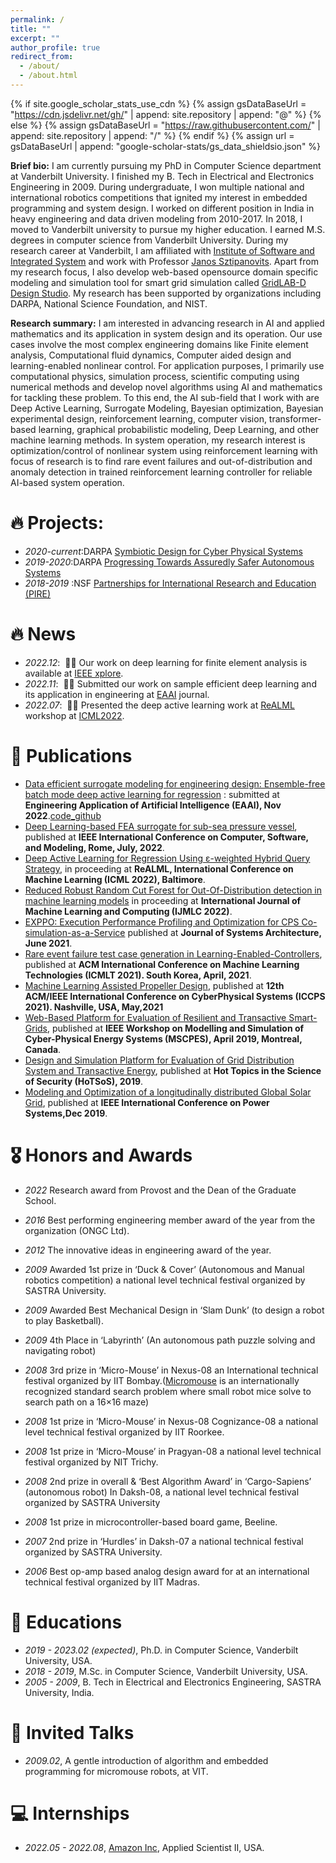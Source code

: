 ```yaml
---
permalink: /
title: ""
excerpt: ""
author_profile: true
redirect_from: 
  - /about/
  - /about.html
---
```


{% if site.google_scholar_stats_use_cdn %}
{% assign gsDataBaseUrl = "https://cdn.jsdelivr.net/gh/" | append: site.repository | append: "@" %}
{% else %}
{% assign gsDataBaseUrl = "https://raw.githubusercontent.com/" | append: site.repository | append: "/" %}
{% endif %}
{% assign url = gsDataBaseUrl | append: "google-scholar-stats/gs_data_shieldsio.json" %}

<span class='anchor' id='about-me'></span>

__Brief bio:__ I am currently pursuing my PhD in Computer Science department at Vanderbilt University. I finished my B. Tech in Electrical and Electronics Engineering in 2009. During undergraduate, I won multiple national and international robotics competitions that ignited my interest in embedded programming and system design. I worked on different position in India in heavy engineering and data driven modeling from 2010-2017. In 2018, I moved to Vanderbilt university to pursue my higher education. I earned M.S. degrees in computer science from Vanderbilt University. During my research career at Vanderbilt, I am affiliated with [Institute of Software and Integrated System](https://www.isis.vanderbilt.edu/) and work with Professor [Janos Sztipanovits](https://en.wikipedia.org/wiki/Janos_Sztipanovits). Apart from my research focus, I also develop web-based opensource domain specific modeling and simulation tool for smart grid simulation  called [GridLAB-D Design Studio](https://cps-vo.org/group/gridlabd). My research has been supported by organizations including DARPA, National Science Foundation, and NIST. 

__Research summary:__ I am interested in advancing research in AI and applied mathematics and its application in system design and its operation. Our use cases involve the most complex engineering domains like Finite element analysis, Computational fluid dynamics, Computer aided design and learning-enabled nonlinear control.  For application purposes, I primarily use computational physics, simulation process, scientific computing using numerical methods and develop novel algorithms using AI and mathematics for tackling these problem. To this end, the AI sub-field that I work with are Deep Active Learning, Surrogate Modeling, Bayesian optimization, Bayesian experimental design, reinforcement learning, computer vision, transformer-based learning, graphical probabilistic modeling, Deep Learning, and other machine learning methods. In system operation, my research interest is optimization/control of nonlinear system using reinforcement learning with focus of research is to find rare event failures and out-of-distribution and anomaly detection in trained reinforcement learning controller for reliable AI-based system operation.

# 🔥 Projects: 
- *2020-current*:DARPA [Symbiotic Design for Cyber Physical Systems](https://www.darpa.mil/program/symbiotic-design-for-cyber-physical-systems) 
- *2019-2020*:DARPA [Progressing Towards Assuredly Safer Autonomous Systems](https://www.darpa.mil/news-events/2020-01-29)
- *2018-2019* :NSF [Partnerships for International Research and Education (PIRE)](https://beta.nsf.gov/funding/opportunities/partnerships-international-research-education-pire-0)

# 🔥 News
- *2022.12*: &nbsp;🎉🎉 Our work on deep learning for finite element analysis is available at [IEEE xplore](https://ieeexplore.ieee.org/document/9982714). 
- *2022.11*: &nbsp;🎉🎉 Submitted our work on sample efficient deep learning and its application in engineering at [EAAI](https://www.sciencedirect.com/journal/engineering-applications-of-artificial-intelligence) journal. 
- *2022.07*: &nbsp;🎉🎉 Presented the deep active learning work at [ReALML](https://realworldml.github.io/) workshop at [ICML2022](https://icml.cc/Conferences/2022). 

# 📝 Publications 
 - [Data efficient surrogate modeling for engineering design: Ensemble-free batch mode deep active learning for regression](https://arxiv.org/abs/2211.10360) : submitted at **Engineering Application of Artificial Intelligence (EAAI), Nov 2022**.[code_github](https://github.com/vardhah/Batch-mode-DeepAL-for-regression)
 - [Deep Learning-based FEA surrogate for sub-sea pressure vessel](https://ieeexplore.ieee.org/document/9982714), published at **IEEE International Conference on Computer, Software, and Modeling, Rome, July, 2022**.
 - [Deep Active Learning for Regression Using ε-weighted Hybrid Query Strategy](https://arxiv.org/abs/2206.13298), in proceeding at **ReALML, International Conference on Machine Learning (ICML 2022), Baltimore**.
 -  [Reduced Robust Random Cut Forest for Out-Of-Distribution detection in machine learning models](https://arxiv.org/abs/2206.09247)  in proceeding at **International Journal of Machine Learning and Computing (IJMLC 2022)**.
 - [EXPPO: Execution Performance Profiling and Optimization for CPS Co-simulation-as-a-Service](https://www.sciencedirect.com/science/article/abs/pii/S138376212100134X) published at **Journal of Systems Architecture, June 2021**.
 - [Rare event failure test case generation in Learning-Enabled-Controllers](https://dl.acm.org/doi/abs/10.1145/3468891.3468897), published at **ACM International Conference on Machine Learning Technologies (ICMLT 2021). South Korea, April, 2021**.
 - [Machine Learning Assisted Propeller Design](https://dl.acm.org/doi/10.1145/3450267.3452001), published at **12th ACM/IEEE International Conference on CyberPhysical Systems (ICCPS 2021). Nashville, USA, May,2021**
 - [Web-Based Platform for Evaluation of Resilient and Transactive Smart-Grids](https://ieeexplore.ieee.org/document/8738796), published at **IEEE Workshop on Modelling and Simulation of Cyber-Physical Energy Systems (MSCPES), April 2019, Montreal, Canada**.
 - [Design and Simulation Platform for Evaluation of Grid Distribution System and Transactive Energy](https://dl.acm.org/doi/abs/10.1145/3314058.3317726), published
at **Hot Topics in the Science of Security (HoTSoS), 2019**.
 - [Modeling and Optimization of a longitudinally distributed Global Solar Grid](https://ieeexplore.ieee.org/abstract/document/9067584), published at **IEEE International Conference on Power Systems,Dec 2019**.

# 🎖 Honors and Awards
- *2022* Research award from Provost and the Dean of the Graduate School.
- *2016* Best performing engineering member award of the year from the organization (ONGC Ltd).
- *2012* The innovative ideas in engineering award of the year. 
- *2009* Awarded 1st prize in ‘Duck & Cover’ (Autonomous and Manual robotics competition) a national level technical festival organized by SASTRA University. 
- *2009* Awarded Best Mechanical Design in ‘Slam Dunk’ (to design a robot to play Basketball). 
- *2009* 4th Place in ‘Labyrinth’ (An autonomous path puzzle solving and navigating robot)

- *2008*  3rd prize in ‘Micro-Mouse’ in Nexus-08 an International technical festival organized by IIT Bombay.([Micromouse](https://en.wikipedia.org/wiki/Micromouse) is an internationally recognized standard search problem where small robot mice solve to search path on a 16×16 maze)
- *2008*  1st prize in ‘Micro-Mouse’ in Nexus-08 Cognizance-08 a national level technical festival organized by IIT Roorkee.
- *2008*  1st prize in ‘Micro-Mouse’ in Pragyan-08 a national level technical festival organized by NIT Trichy.
- *2008* 2nd prize in overall & ‘Best Algorithm Award’ in ‘Cargo-Sapiens’ (autonomous robot) In Daksh-08, a national level technical festival organized by SASTRA University
- *2008* 1st prize in microcontroller-based board game, Beeline.
- *2007* 2nd prize in ‘Hurdles’ in Daksh-07 a national technical festival organized by SASTRA University.
- *2006* Best op-amp based analog design award for at an international technical festival organized by IIT Madras. 

# 📖 Educations
- *2019 - 2023.02 (expected)*, Ph.D. in Computer Science, Vanderbilt University, USA. 
- *2018 - 2019*, M.Sc. in Computer Science, Vanderbilt University, USA. 
- *2005 - 2009*, B. Tech in Electrical and Electronics Engineering, SASTRA University, India. 

# 💬 Invited Talks
- *2009.02*, A gentle introduction of algorithm and embedded programming for micromouse robots, at VIT. 

# 💻 Internships
- *2022.05 - 2022.08*, [Amazon Inc](https://en.wikipedia.org/wiki/Amazon_(company)), Applied Scientist II, USA.

